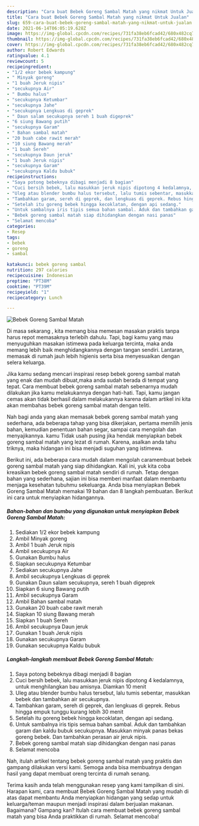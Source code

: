 ```yaml
---
description: "Cara buat Bebek Goreng Sambal Matah yang nikmat Untuk Jualan"
title: "Cara buat Bebek Goreng Sambal Matah yang nikmat Untuk Jualan"
slug: 659-cara-buat-bebek-goreng-sambal-matah-yang-nikmat-untuk-jualan
date: 2021-06-14T06:05:19.628Z
image: https://img-global.cpcdn.com/recipes/731fa38eb6fcad42/680x482cq70/bebek-goreng-sambal-matah-foto-resep-utama.jpg
thumbnail: https://img-global.cpcdn.com/recipes/731fa38eb6fcad42/680x482cq70/bebek-goreng-sambal-matah-foto-resep-utama.jpg
cover: https://img-global.cpcdn.com/recipes/731fa38eb6fcad42/680x482cq70/bebek-goreng-sambal-matah-foto-resep-utama.jpg
author: Robert Edwards
ratingvalue: 4.1
reviewcount: 5
recipeingredient:
- "1/2 ekor bebek kampung"
- " Minyak goreng"
- "1 buah Jeruk nipis"
- "secukupnya Air"
- " Bumbu halus"
- "secukupnya Ketumbar"
- "secukupnya Jahe"
- "secukupnya Lengkuas di geprek"
- " Daun salam secukupnya sereh 1 buah digeprek"
- "6 siung Bawang putih"
- "secukupnya Garam"
- " Bahan sambal matah"
- "20 buah cabe rawit merah"
- "10 siung Bawang merah"
- "1 buah Sereh"
- "secukupnya Daun jeruk"
- "1 buah Jeruk nipis"
- "secukupnya Garam"
- "secukupnya Kaldu bubuk"
recipeinstructions:
- "Saya potong bebeknya dibagi menjadi 8 bagian"
- "Cuci bersih bebek, lalu masukkan jeruk nipis dipotong 4 kedalamnya, untuk menghilangkan bau amisnya. Diamkan 10 menit"
- "Uleg atau blender bumbu halus tersebut, lalu tumis sebentar, masukkan bebek dan tambahkan air secukupnya."
- "Tambahkan garam, sereh di geprek, dan lengkuas di geprek. Rebus hingga empuk tunggu kurang lebih 30 menit"
- "Setelah itu goreng bebek hingga kecoklatan, dengan api sedang."
- "Untuk sambalnya iris tipis semua bahan sambal. Aduk dan tambahkan garam dan kaldu bubuk secukupnya. Masukkan minyak panas bekas goreng bebek. Dan tambahkan perasan air jeruk nipis."
- "Bebek goreng sambal matah siap dihidangkan dengan nasi panas"
- "Selamat mencoba"
categories:
- Resep
tags:
- bebek
- goreng
- sambal

katakunci: bebek goreng sambal 
nutrition: 297 calories
recipecuisine: Indonesian
preptime: "PT38M"
cooktime: "PT39M"
recipeyield: "1"
recipecategory: Lunch

---
```



![Bebek Goreng Sambal Matah](https://img-global.cpcdn.com/recipes/731fa38eb6fcad42/680x482cq70/bebek-goreng-sambal-matah-foto-resep-utama.jpg)

Di masa  sekarang , kita memang bisa memesan masakan praktis tanpa harus repot memasaknya terlebih dahulu. Tapi, bagi kamu yang mau menyuguhkan masakan istimewa pada keluarga tercinta, maka anda memang lebih baik menghidangkannya dengan tangan sendiri. Lantaran, memasak di rumah jauh lebih higienis serta bisa menyesuaikan dengan selera keluarga.

Jika kamu sedang mencari inspirasi resep bebek goreng sambal matah yang enak dan mudah dibuat,maka anda sudah berada di tempat yang tepat. Cara membuat bebek goreng sambal matah  sebenarnya mudah dilakukan jika kamu melakukannya dengan hati-hati. Tapi, kamu jangan cemas akan tidak berhasil dalam melakukannya 
karena dalam artikel ini kita akan membahas bebek goreng sambal matah dengan teliti.  



Nah bagi anda yang akan memasak bebek goreng sambal matah yang sederhana, ada beberapa tahap yang bisa dikerjakan, pertama memilih jenis bahan, kemudian penentuan bahan segar, sampai cara mengolah dan menyajikannya. kamu Tidak usah pusing jika hendak menyiapkan bebek goreng sambal matah yang lezat di rumah. Karena, asalkan anda  tahu triknya, maka hidangan ini bisa menjadi suguhan yang istimewa.

Berikut ini, ada beberapa cara mudah dalam mengolah caramembuat bebek goreng sambal matah yang siap dihidangkan. Kali ini, yuk kita coba kreasikan bebek goreng sambal matah sendiri di rumah. Tetap dengan bahan yang sederhana, sajian ini bisa memberi manfaat dalam membantu menjaga kesehatan tubuhmu sekeluarga. Anda bisa menyiapkan Bebek Goreng Sambal Matah memakai 19 bahan dan 8 langkah pembuatan. Berikut ini cara untuk menyiapkan hidangannya.

<!--inarticleads1-->

##### Bahan-bahan dan bumbu yang digunakan untuk menyiapkan Bebek Goreng Sambal Matah:

1. Sediakan 1/2 ekor bebek kampung
1. Ambil  Minyak goreng
1. Ambil 1 buah Jeruk nipis
1. Ambil secukupnya Air
1. Gunakan  Bumbu halus
1. Siapkan secukupnya Ketumbar
1. Sediakan secukupnya Jahe
1. Ambil secukupnya Lengkuas di geprek
1. Gunakan  Daun salam secukupnya, sereh 1 buah digeprek
1. Siapkan 6 siung Bawang putih
1. Ambil secukupnya Garam
1. Ambil  Bahan sambal matah
1. Gunakan 20 buah cabe rawit merah
1. Siapkan 10 siung Bawang merah
1. Siapkan 1 buah Sereh
1. Ambil secukupnya Daun jeruk
1. Gunakan 1 buah Jeruk nipis
1. Gunakan secukupnya Garam
1. Gunakan secukupnya Kaldu bubuk




<!--inarticleads2-->

##### Langkah-langkah membuat Bebek Goreng Sambal Matah:

1. Saya potong bebeknya dibagi menjadi 8 bagian
1. Cuci bersih bebek, lalu masukkan jeruk nipis dipotong 4 kedalamnya, untuk menghilangkan bau amisnya. Diamkan 10 menit
1. Uleg atau blender bumbu halus tersebut, lalu tumis sebentar, masukkan bebek dan tambahkan air secukupnya.
1. Tambahkan garam, sereh di geprek, dan lengkuas di geprek. Rebus hingga empuk tunggu kurang lebih 30 menit
1. Setelah itu goreng bebek hingga kecoklatan, dengan api sedang.
1. Untuk sambalnya iris tipis semua bahan sambal. Aduk dan tambahkan garam dan kaldu bubuk secukupnya. Masukkan minyak panas bekas goreng bebek. Dan tambahkan perasan air jeruk nipis.
1. Bebek goreng sambal matah siap dihidangkan dengan nasi panas
1. Selamat mencoba




Nah, itulah artikel tentang  bebek goreng sambal matah  yang praktis dan gampang dilakukan versi kami. Semoga anda bisa membuatnya dengan hasil yang dapat membuat oreng tercinta di rumah senang. 

Terima kasih anda telah menggunakan resep yang kami tampilkan di sini. Harapan kami, cara membuat  Bebek Goreng Sambal Matah yang mudah di atas dapat membantu Anda menyiapkan hidangan yang sedap untuk keluarga/teman maupun menjadi inspirasi dalam berjualan makanan. Bagaimana? Gampang kan? Itulah cara membuat bebek goreng sambal matah yang bisa Anda praktikkan di rumah. Selamat mencoba!

